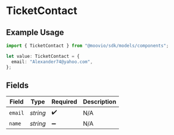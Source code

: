 # TicketContact

## Example Usage

```typescript
import { TicketContact } from "@moovio/sdk/models/components";

let value: TicketContact = {
  email: "Alexander74@yahoo.com",
};
```

## Fields

| Field              | Type               | Required           | Description        |
| ------------------ | ------------------ | ------------------ | ------------------ |
| `email`            | *string*           | :heavy_check_mark: | N/A                |
| `name`             | *string*           | :heavy_minus_sign: | N/A                |
